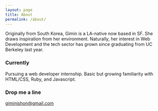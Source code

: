 ```yaml
---
layout: page
title: About
permalink: /about/
---
```


Originally from South Korea, Gimin is a LA-native now based in SF. She draws inspiration from her environment. Naturally, her interest in Web Development and the tech sector has grown since graduating from UC Berkeley last year.

### Currently

Pursuing a web developer internship.
Basic but growing familiarity with HTML/CSS, Ruby, and Javascript.

### Drop me a line

[giminjshon@gmail.com](mailto:giminjshon@gmail.com)
